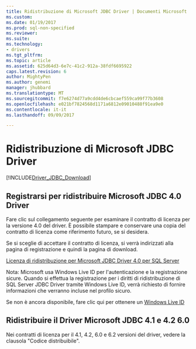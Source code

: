 ```yaml
---
title: Ridistribuzione di Microsoft JDBC Driver | Documenti Microsoft
ms.custom: 
ms.date: 01/19/2017
ms.prod: sql-non-specified
ms.reviewer: 
ms.suite: 
ms.technology:
- drivers
ms.tgt_pltfrm: 
ms.topic: article
ms.assetid: 625d64d3-6e7c-41c2-912a-38fdf6695922
caps.latest.revision: 6
author: MightyPen
ms.author: genemi
manager: jhubbard
ms.translationtype: MT
ms.sourcegitcommit: f7e6274d77a9cdd4de6cbcaef559ca99f77b3608
ms.openlocfilehash: e021bf7824568d1171a6812e09010488f91ea9e0
ms.contentlocale: it-it
ms.lasthandoff: 09/09/2017

---
```

# <a name="redistributing-the-microsoft-jdbc-driver"></a>Ridistribuzione di Microsoft JDBC Driver
[!INCLUDE[Driver_JDBC_Download](../../includes/driver_jdbc_download.md)]

    
## <a name="register-to-redistribute-the-microsoft-jdbc-40-driver"></a>Registrarsi per ridistribuire Microsoft JDBC 4.0 Driver  
 Fare clic sul collegamento seguente per esaminare il contratto di licenza per la versione 4.0 del driver.  È possibile stampare e conservare una copia del contratto di licenza come riferimento futuro, se si desidera.  
  
 Se si sceglie di accettare il contratto di licenza, si verrà indirizzati alla pagina di registrazione e quindi la pagina di download.  
  
 [Licenza di ridistribuzione per Microsoft JDBC Driver 4.0 per SQL Server](https://msdn.microsoft.com/sqlserver/jj589698)  
  
 Nota: Microsoft usa Windows Live ID per l'autenticazione e la registrazione sicure. Quando si effettua la registrazione per i diritti di ridistribuzione di SQL Server JDBC Driver tramite Windows Live ID, verrà richiesto di fornire informazioni che verranno incluse nel profilo sicuro.  
  
 Se non è ancora disponibile, fare clic qui per ottenere un  [Windows Live ID](https://signup.live.com/)  
  

## <a name="redistribute-the-microsoft-jdbc-41-42-and-60-driver"></a>Ridistribuire il Driver Microsoft JDBC 4.1 e 4.2 6.0
Nei contratti di licenza per il 4.1, 4.2, 6.0 e 6.2 versioni del driver, vedere la clausola "Codice distribuibile".
  

